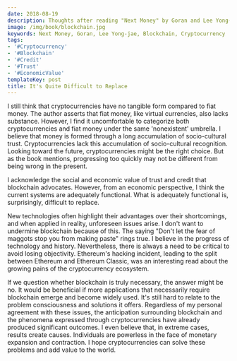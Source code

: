 ```yaml
---
date: 2018-08-19
description: Thoughts after reading "Next Money" by Goran and Lee Yong-jae
image: /img/book/blockchain.jpg
keywords: Next Money, Goran, Lee Yong-jae, Blockchain, Cryptocurrency
tags:
- '#Cryptocurrency'
- '#Blockchain'
- '#Credit'
- '#Trust'
- '#EconomicValue'
templateKey: post
title: It's Quite Difficult to Replace
---
```


I still think that cryptocurrencies have no tangible form compared to fiat money. The author asserts that fiat money, like virtual currencies, also lacks substance. However, I find it uncomfortable to categorize both cryptocurrencies and fiat money under the same 'nonexistent' umbrella. I believe that money is formed through a long accumulation of socio-cultural trust. Cryptocurrencies lack this accumulation of socio-cultural recognition. Looking toward the future, cryptocurrencies might be the right choice. But as the book mentions, progressing too quickly may not be different from being wrong in the present.

I acknowledge the social and economic value of trust and credit that blockchain advocates. However, from an economic perspective, I think the current systems are adequately functional. What is adequately functional is, surprisingly, difficult to replace.

New technologies often highlight their advantages over their shortcomings, and when applied in reality, unforeseen issues arise. I don't want to undermine blockchain because of this. The saying "Don't let the fear of maggots stop you from making paste" rings true. I believe in the progress of technology and history. Nevertheless, there is always a need to be critical to avoid losing objectivity. Ethereum's hacking incident, leading to the split between Ethereum and Ethereum Classic, was an interesting read about the growing pains of the cryptocurrency ecosystem.

If we question whether blockchain is truly necessary, the answer might be no. It would be beneficial if more applications that necessarily require blockchain emerge and become widely used. It's still hard to relate to the problem consciousness and solutions it offers. Regardless of my personal agreement with these issues, the anticipation surrounding blockchain and the phenomena expressed through cryptocurrencies have already produced significant outcomes. I even believe that, in extreme cases, results create causes. Individuals are powerless in the face of monetary expansion and contraction. I hope cryptocurrencies can solve these problems and add value to the world.